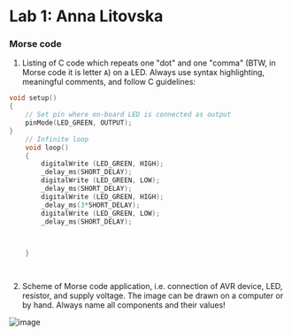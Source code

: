 # Lab 1: Anna Litovska

### Morse code

1. Listing of C code which repeats one "dot" and one "comma" (BTW, in Morse code it is letter `A`) on a LED. Always use syntax highlighting, meaningful comments, and follow C guidelines:

```c
void setup()
{
    // Set pin where on-board LED is connected as output
    pinMode(LED_GREEN, OUTPUT);
}
    // Infinite loop
    void loop()
    {
        digitalWrite (LED_GREEN, HIGH);
        _delay_ms(SHORT_DELAY);
        digitalWrite (LED_GREEN, LOW);
        _delay_ms(SHORT_DELAY);      
        digitalWrite (LED_GREEN, HIGH);
        _delay_ms(3*SHORT_DELAY);
        digitalWrite (LED_GREEN, LOW);
        _delay_ms(SHORT_DELAY);      

       

    }

   

```

2. Scheme of Morse code application, i.e. connection of AVR device, LED, resistor, and supply voltage. The image can be drawn on a computer or by hand. Always name all components and their values!

![image](https://user-images.githubusercontent.com/99733524/193671511-4ca4b8e2-c10f-4483-af47-22e947b4cb9f.png)


